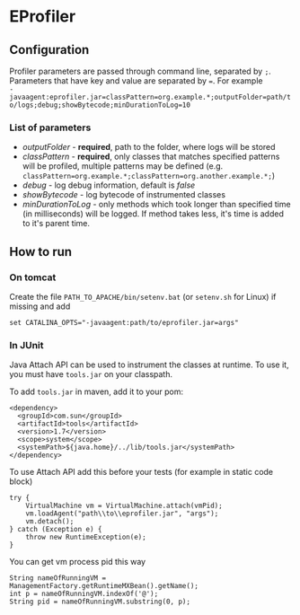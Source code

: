 # EProfiler

## Configuration

Profiler parameters are passed through command line, separated by `;`.  
Parameters that have key and value are separated by `=`. For example  
`-javaagent:eprofiler.jar=classPattern=org.example.*;outputFolder=path/to/logs;debug;showBytecode;minDurationToLog=10`

### List of parameters

* *outputFolder* - **required**, path to the folder, where logs will be stored
* *classPattern* - **required**, only classes that matches specified patterns will be profiled, multiple patterns may be defined 
(e.g. `classPattern=org.example.*;classPattern=org.another.example.*;`)
* *debug* - log debug information, default is *false*
* *showBytecode* - log bytecode of instrumented classes
* *minDurationToLog* - only methods which took longer than specified time (in milliseconds) will be logged. 
If method takes less, it's time is added to it's parent time.

## How to run

### On tomcat

Create the file `PATH_TO_APACHE/bin/setenv.bat` (or `setenv.sh` for Linux) if missing and add 

`set CATALINA_OPTS="-javaagent:path/to/eprofiler.jar=args"`

### In JUnit

Java Attach API can be used to instrument the classes at runtime. To use it, you must have `tools.jar` on your classpath. 

To add `tools.jar` in maven, add it to your pom:

```
<dependency>
  <groupId>com.sun</groupId>
  <artifactId>tools</artifactId>
  <version>1.7</version>
  <scope>system</scope>
  <systemPath>${java.home}/../lib/tools.jar</systemPath>
</dependency>
```

To use Attach API add this before your tests (for example in static code block)
```
try {
    VirtualMachine vm = VirtualMachine.attach(vmPid);
    vm.loadAgent("path\\to\\eprofiler.jar", "args");
    vm.detach();
} catch (Exception e) {
    throw new RuntimeException(e);
}
```

You can get vm process pid this way
```
String nameOfRunningVM = ManagementFactory.getRuntimeMXBean().getName();
int p = nameOfRunningVM.indexOf('@');
String pid = nameOfRunningVM.substring(0, p);
```
